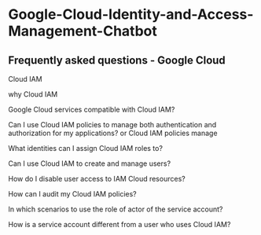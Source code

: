 # Google-Cloud-Identity-and-Access-Management-Chatbot

 ## Frequently asked questions - Google Cloud

Cloud IAM


why Cloud IAM


Google Cloud services compatible with Cloud IAM?


Can I use Cloud IAM policies to manage both authentication and authorization for my applications?
or  Cloud IAM policies manage



What identities can I assign Cloud IAM roles to?


Can I use Cloud IAM to create and manage users?


How do I disable user access to IAM Cloud resources?

How can I audit my Cloud IAM policies?

In which scenarios to use the role of actor of the service account?


How is a service account different from a user who uses Cloud IAM?




